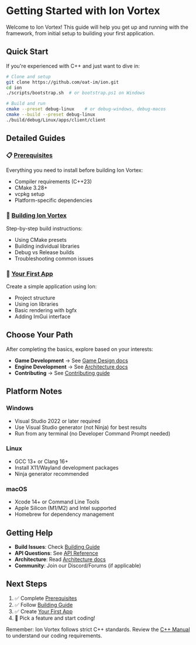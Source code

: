 # Getting Started with Ion Vortex

Welcome to Ion Vortex! This guide will help you get up and running with the framework, from initial setup to building your first application.

## Quick Start

If you're experienced with C++ and just want to dive in:

```bash
# Clone and setup
git clone https://github.com/oat-im/ion.git
cd ion
./scripts/bootstrap.sh  # or bootstrap.ps1 on Windows

# Build and run
cmake --preset debug-linux    # or debug-windows, debug-macos
cmake --build --preset debug-linux
./build/debug/Linux/apps/client/client
```

## Detailed Guides

### 📋 [Prerequisites](prerequisites.md)
Everything you need to install before building Ion Vortex:
- Compiler requirements (C++23)
- CMake 3.28+
- vcpkg setup
- Platform-specific dependencies

### 🔨 [Building Ion Vortex](building.md)
Step-by-step build instructions:
- Using CMake presets
- Building individual libraries
- Debug vs Release builds
- Troubleshooting common issues

### 🚀 [Your First App](first-app.md)
Create a simple application using Ion:
- Project structure
- Using ion libraries
- Basic rendering with bgfx
- Adding ImGui interface

## Choose Your Path

After completing the basics, explore based on your interests:

- **Game Development** → See [Game Design docs](../game-design/)
- **Engine Development** → See [Architecture docs](../architecture/)
- **Contributing** → See [Contributing guide](../contributing/)

## Platform Notes

### Windows
- Visual Studio 2022 or later required
- Use Visual Studio generator (not Ninja) for best results
- Run from any terminal (no Developer Command Prompt needed)

### Linux
- GCC 13+ or Clang 16+
- Install X11/Wayland development packages
- Ninja generator recommended

### macOS
- Xcode 14+ or Command Line Tools
- Apple Silicon (M1/M2) and Intel supported
- Homebrew for dependency management

## Getting Help

- **Build Issues**: Check [Building Guide](building.md#troubleshooting)
- **API Questions**: See [API Reference](../api/)
- **Architecture**: Read [Architecture docs](../architecture/)
- **Community**: Join our Discord/Forums (if applicable)

## Next Steps

1. ✅ Complete [Prerequisites](prerequisites.md)
2. ✅ Follow [Building Guide](building.md)
3. ✅ Create [Your First App](first-app.md)
4. 🎯 Pick a feature and start coding!

Remember: Ion Vortex follows strict C++ standards. Review the [C++ Manual](../development/cpp-manual.md) to understand our coding requirements.